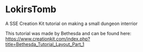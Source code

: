 # LokirsTomb
A SSE Creation Kit tutorial on making a small dungeon interrior

This tutorial was made by Bethesda and can be found here: 
https://www.creationkit.com/index.php?title=Bethesda_Tutorial_Layout_Part_1
